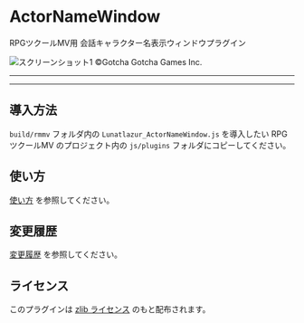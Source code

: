 # ActorNameWindow

RPGツクールMV用 会話キャラクター名表示ウィンドウプラグイン

![スクリーンショット1]
©Gotcha Gotcha Games Inc.

---



---

## 導入方法

`build/rmmv` フォルダ内の `Lunatlazur_ActorNameWindow.js` を導入したい RPGツクールMV のプロジェクト内の `js/plugins` フォルダにコピーしてください。

## 使い方

[使い方] を参照してください。

## 変更履歴

[変更履歴] を参照してください。

## ライセンス

このプラグインは [zlib ライセンス] のもと配布されます。

[スクリーンショット1]: img/screenshot1.jpg
[使い方]: doc/USAGE.en.md
[変更履歴]: doc/CHANGELOG.en.md
[zlib ライセンス]: LISENCE.md
